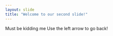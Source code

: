 ```yaml
---
layout: slide
title: "Welcome to our second slide!"
---
```

Must be kidding me
Use the left arrow to go back!
